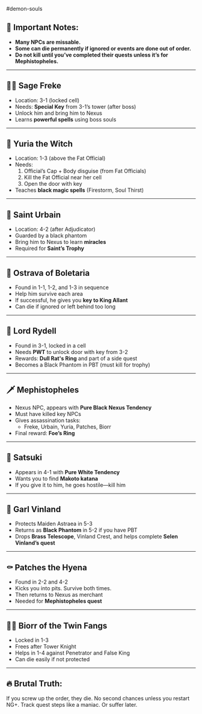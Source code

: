 #demon-souls
## 🚨 Important Notes:
- **Many NPCs are missable.**  
- **Some can die permanently if ignored or events are done out of order.**  
- **Do not kill until you’ve completed their quests unless it’s for Mephistopheles.**

---

## 🧙‍♂️ Sage Freke
- Location: 3-1 (locked cell)
- Needs: **Special Key** from 3-1’s tower (after boss)
- Unlock him and bring him to Nexus
- Learns **powerful spells** using boss souls

---

## 🧝 Yuria the Witch
- Location: 1-3 (above the Fat Official)
- Needs:
  1. Official’s Cap + Body disguise (from Fat Officials)
  2. Kill the Fat Official near her cell
  3. Open the door with key
- Teaches **black magic spells** (Firestorm, Soul Thirst)

---

## 🙏 Saint Urbain
- Location: 4-2 (after Adjudicator)
- Guarded by a black phantom
- Bring him to Nexus to learn **miracles**
- Required for **Saint’s Trophy**

---

## 🧔 Ostrava of Boletaria
- Found in 1-1, 1-2, and 1-3 in sequence
- Help him survive each area
- If successful, he gives you **key to King Allant**
- Can die if ignored or left behind too long

---

## 🧠 Lord Rydell
- Found in 3-1, locked in a cell
- Needs **PWT** to unlock door with key from 3-2
- Rewards: **Dull Rat's Ring** and part of a side quest
- Becomes a Black Phantom in PBT (must kill for trophy)

---

## 🗡 Mephistopheles
- Nexus NPC, appears with **Pure Black Nexus Tendency**
- Must have killed key NPCs
- Gives assassination tasks:
  - Freke, Urbain, Yuria, Patches, Biorr
- Final reward: **Foe’s Ring**

---

## 🧟 Satsuki
- Appears in 4-1 with **Pure White Tendency**
- Wants you to find **Makoto katana**
- If you give it to him, he goes hostile—kill him

---

## 🧘 Garl Vinland
- Protects Maiden Astraea in 5-3
- Returns as **Black Phantom** in 5-2 if you have PBT
- Drops **Brass Telescope**, Vinland Crest, and helps complete **Selen Vinland’s quest**

---

## ⚰️ Patches the Hyena
- Found in 2-2 and 4-2
- Kicks you into pits. Survive both times.
- Then returns to Nexus as merchant
- Needed for **Mephistopheles quest**

---

## 🧍‍♂️ Biorr of the Twin Fangs
- Locked in 1-3
- Frees after Tower Knight
- Helps in 1-4 against Penetrator and False King
- Can die easily if not protected

---

## 🔥 Brutal Truth:
If you screw up the order, they die. No second chances unless you restart NG+. Track quest steps like a maniac. Or suffer later.

